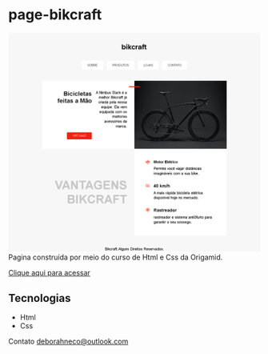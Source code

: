 # page-bikcraft
 

![preview](./.github/preview.png)
Pagina construída por meio do curso de Html e Css da Origamid.

[Clique aqui para acessar](https://github.com/Deb-Neco/page-bikcraft)

## Tecnologias 

- Html
- Css

Contato
deborahneco@outlook.com
